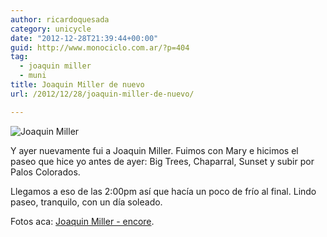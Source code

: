 ```yaml
---
author: ricardoquesada
category: unicycle
date: "2012-12-28T21:39:44+00:00"
guid: http://www.monociclo.com.ar/?p=404
tag:
  - joaquin miller
  - muni
title: Joaquin Miller de nuevo
url: /2012/12/28/joaquin-miller-de-nuevo/

---
```

![Joaquin Miller](https://lh6.googleusercontent.com/-OB_-AOpm5g0/UN4F-WYabEI/AAAAAAAArTM/JyovWclJDiY/s640/P1000115.JPG)

Y ayer nuevamente fui a Joaquin Miller. Fuimos con Mary e hicimos el paseo que
hice yo antes de ayer: Big Trees, Chaparral, Sunset y subir por Palos Colorados.

Llegamos a eso de las 2:00pm así que hacía un poco de frío al final.
Lindo paseo, tranquilo, con un día soleado.

Fotos aca: [Joaquin Miller - encore](https://photos.app.goo.gl/JLx42Hscafb6V5VC6).
